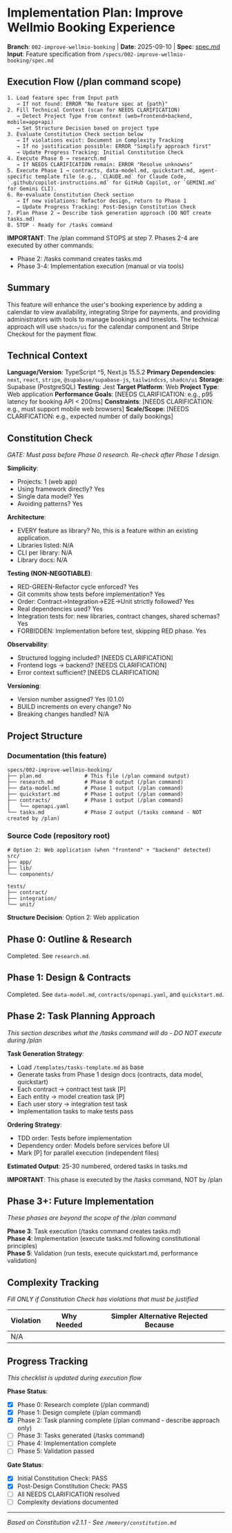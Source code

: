 # Implementation Plan: Improve Wellmio Booking Experience

**Branch**: `002-improve-wellmio-booking` | **Date**: 2025-09-10 | **Spec**: [spec.md](spec.md)
**Input**: Feature specification from `/specs/002-improve-wellmio-booking/spec.md`

## Execution Flow (/plan command scope)

```
1. Load feature spec from Input path
   → If not found: ERROR "No feature spec at {path}"
2. Fill Technical Context (scan for NEEDS CLARIFICATION)
   → Detect Project Type from context (web=frontend+backend, mobile=app+api)
   → Set Structure Decision based on project type
3. Evaluate Constitution Check section below
   → If violations exist: Document in Complexity Tracking
   → If no justification possible: ERROR "Simplify approach first"
   → Update Progress Tracking: Initial Constitution Check
4. Execute Phase 0 → research.md
   → If NEEDS CLARIFICATION remain: ERROR "Resolve unknowns"
5. Execute Phase 1 → contracts, data-model.md, quickstart.md, agent-specific template file (e.g., `CLAUDE.md` for Claude Code, `.github/copilot-instructions.md` for GitHub Copilot, or `GEMINI.md` for Gemini CLI).
6. Re-evaluate Constitution Check section
   → If new violations: Refactor design, return to Phase 1
   → Update Progress Tracking: Post-Design Constitution Check
7. Plan Phase 2 → Describe task generation approach (DO NOT create tasks.md)
8. STOP - Ready for /tasks command
```

**IMPORTANT**: The /plan command STOPS at step 7. Phases 2-4 are executed by other commands:

- Phase 2: /tasks command creates tasks.md
- Phase 3-4: Implementation execution (manual or via tools)

## Summary

This feature will enhance the user's booking experience by adding a calendar to view availability, integrating Stripe for payments, and providing administrators with tools to manage bookings and timeslots. The technical approach will use `shadcn/ui` for the calendar component and Stripe Checkout for the payment flow.

## Technical Context

**Language/Version**: TypeScript ^5, Next.js 15.5.2
**Primary Dependencies**: `next`, `react`, `stripe`, `@supabase/supabase-js`, `tailwindcss`, `shadcn/ui`
**Storage**: Supabase (PostgreSQL)
**Testing**: Jest
**Target Platform**: Web
**Project Type**: Web application
**Performance Goals**: [NEEDS CLARIFICATION: e.g., p95 latency for booking API < 200ms]
**Constraints**: [NEEDS CLARIFICATION: e.g., must support mobile web browsers]
**Scale/Scope**: [NEEDS CLARIFICATION: e.g., expected number of daily bookings]

## Constitution Check

_GATE: Must pass before Phase 0 research. Re-check after Phase 1 design._

**Simplicity**:

- Projects: 1 (web app)
- Using framework directly? Yes
- Single data model? Yes
- Avoiding patterns? Yes

**Architecture**:

- EVERY feature as library? No, this is a feature within an existing application.
- Libraries listed: N/A
- CLI per library: N/A
- Library docs: N/A

**Testing (NON-NEGOTIABLE)**:

- RED-GREEN-Refactor cycle enforced? Yes
- Git commits show tests before implementation? Yes
- Order: Contract→Integration→E2E→Unit strictly followed? Yes
- Real dependencies used? Yes
- Integration tests for: new libraries, contract changes, shared schemas? Yes
- FORBIDDEN: Implementation before test, skipping RED phase. Yes

**Observability**:

- Structured logging included? [NEEDS CLARIFICATION]
- Frontend logs → backend? [NEEDS CLARIFICATION]
- Error context sufficient? [NEEDS CLARIFICATION]

**Versioning**:

- Version number assigned? Yes (0.1.0)
- BUILD increments on every change? No
- Breaking changes handled? N/A

## Project Structure

### Documentation (this feature)

```
specs/002-improve-wellmio-booking/
├── plan.md              # This file (/plan command output)
├── research.md          # Phase 0 output (/plan command)
├── data-model.md        # Phase 1 output (/plan command)
├── quickstart.md        # Phase 1 output (/plan command)
├── contracts/           # Phase 1 output (/plan command)
│   └── openapi.yaml
└── tasks.md             # Phase 2 output (/tasks command - NOT created by /plan)
```

### Source Code (repository root)

```
# Option 2: Web application (when "frontend" + "backend" detected)
src/
├── app/
├── lib/
└── components/

tests/
├── contract/
├── integration/
└── unit/
```

**Structure Decision**: Option 2: Web application

## Phase 0: Outline & Research

Completed. See `research.md`.

## Phase 1: Design & Contracts

Completed. See `data-model.md`, `contracts/openapi.yaml`, and `quickstart.md`.

## Phase 2: Task Planning Approach

_This section describes what the /tasks command will do - DO NOT execute during /plan_

**Task Generation Strategy**:

- Load `/templates/tasks-template.md` as base
- Generate tasks from Phase 1 design docs (contracts, data model, quickstart)
- Each contract → contract test task [P]
- Each entity → model creation task [P]
- Each user story → integration test task
- Implementation tasks to make tests pass

**Ordering Strategy**:

- TDD order: Tests before implementation
- Dependency order: Models before services before UI
- Mark [P] for parallel execution (independent files)

**Estimated Output**: 25-30 numbered, ordered tasks in tasks.md

**IMPORTANT**: This phase is executed by the /tasks command, NOT by /plan

## Phase 3+: Future Implementation

_These phases are beyond the scope of the /plan command_

**Phase 3**: Task execution (/tasks command creates tasks.md)  
**Phase 4**: Implementation (execute tasks.md following constitutional principles)  
**Phase 5**: Validation (run tests, execute quickstart.md, performance validation)

## Complexity Tracking

_Fill ONLY if Constitution Check has violations that must be justified_

| Violation | Why Needed | Simpler Alternative Rejected Because |
| --------- | ---------- | ------------------------------------ |
| N/A       |            |                                      |

## Progress Tracking

_This checklist is updated during execution flow_

**Phase Status**:

- [x] Phase 0: Research complete (/plan command)
- [x] Phase 1: Design complete (/plan command)
- [x] Phase 2: Task planning complete (/plan command - describe approach only)
- [ ] Phase 3: Tasks generated (/tasks command)
- [ ] Phase 4: Implementation complete
- [ ] Phase 5: Validation passed

**Gate Status**:

- [x] Initial Constitution Check: PASS
- [x] Post-Design Constitution Check: PASS
- [ ] All NEEDS CLARIFICATION resolved
- [ ] Complexity deviations documented

---

_Based on Constitution v2.1.1 - See `/memory/constitution.md`_
